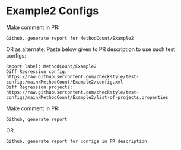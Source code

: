 # Example2 Configs
Make comment in PR:
```
Github, generate report for MethodCount/Example2
```
OR as alternate:
Paste below given to PR description to use such test configs:
```
Report label: MethodCount/Example2
Diff Regression config: https://raw.githubusercontent.com/checkstyle/test-configs/main/MethodCount/Example2/config.xml
Diff Regression projects: https://raw.githubusercontent.com/checkstyle/test-configs/main/MethodCount/Example2/list-of-projects.properties
```
Make comment in PR:
```
Github, generate report
```
OR
```
Github, generate report for configs in PR description
```

